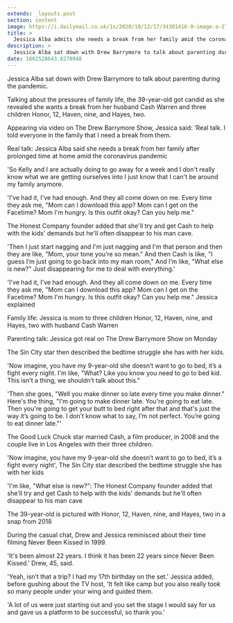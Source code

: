 ```yaml
--- 
extends: _layouts.post 
section: content 
image: https://i.dailymail.co.uk/1s/2020/10/12/17/34301416-0-image-a-27_1602521716674.jpg 
title: > 
  Jessica Alba admits she needs a break from her family amid the coronavirus pandemic 
description: > 
  Jessica Alba sat down with Drew Barrymore to talk about parenting during the pandemic.Mom I'm hungry.Mom I'm hungry.Here's the thing, "I'm going to make dinner late.Then you're going to get your butt to bed right after that and that's just the way it’s going to be. 
date: 1602528643.8270948 
--- 
```

Jessica Alba sat down with Drew Barrymore to talk about parenting during the pandemic.

Talking about the pressures of family life, the 39-year-old got candid as she revealed she wants a break from her husband Cash Warren and three children Honor, 12, Haven, nine, and Hayes, two.

Appearing via video on The Drew Barrymore Show, Jessica said: 'Real talk. I told everyone in the family that I need a break from them.

Real talk: Jessica Alba said she needs a break from her family after prolonged time at home amid the coronavirus pandemic

'So Kelly and I are actually doing to go away for a week and I don't really know what we are getting ourselves into I just know that I can't be around my family anymore.

'I've had it, I've had enough. And they all come down on me. Every time they ask me, "Mom can I download this app? Mom can I get on the Facetime? Mom I'm hungry. Is this outfit okay? Can you help me."

The Honest Company founder added that she'll try and get Cash to help with the kids' demands but he'll often disappear to his man cave.

'Then I just start nagging and I'm just nagging and I'm that person and then they are like, "Mom, your tone you’re so mean." And then Cash is like, "I guess I’m just going to go back into my man room," And I’m like, "What else is new?" Just disappearing for me to deal with everything.'

'I've had it, I've had enough. And they all come down on me. Every time they ask me, "Mom can I download this app? Mom can I get on the Facetime? Mom I'm hungry. Is this outfit okay? Can you help me." Jessica explained

Family life: Jessica is mom to three children Honor, 12, Haven, nine, and Hayes, two with husband Cash Warren

Parenting talk: Jessica got real on The Drew Barrymore Show on Monday

The Sin City star then described the bedtime struggle she has with her kids.

'Now imagine, you have my 9-year-old she doesn’t want to go to bed, it’s a fight every night. I'm like, "What? Like you know you need to go to bed kid. This isn’t a thing, we shouldn’t talk about this."

'Then she goes, "Well you make dinner so late every time you make dinner." Here's the thing, "I'm going to make dinner late. You're going to eat late. Then you're going to get your butt to bed right after that and that's just the way it’s going to be. I don’t know what to say, I’m not perfect. You’re going to eat dinner late."'

The Good Luck Chuck star married Cash, a film producer, in 2008 and the couple live in Los Angeles with their three children.

'Now imagine, you have my 9-year-old she doesn’t want to go to bed, it’s a fight every night', The Sin City star described the bedtime struggle she has with her kids

'I'm like, "What else is new?": The Honest Company founder added that she'll try and get Cash to help with the kids' demands but he'll often disappear to his man cave

The 39-year-old is pictured with Honor, 12, Haven, nine, and Hayes, two in a snap from 2018

During the casual chat, Drew and Jessica reminisced about their time filming Never Been Kissed in 1999.

'It's been almost 22 years. I think it has been 22 years since Never Been Kissed.' Drew, 45, said.

'Yeah, isn’t that a trip? I had my 17th birthday on the set.' Jessica added, before gushing about the TV host, 'It felt like camp but you also really took so many people under your wing and guided them.

'A lot of us were just starting out and you set the stage I would say for us and gave us a platform to be successful, so thank you.'